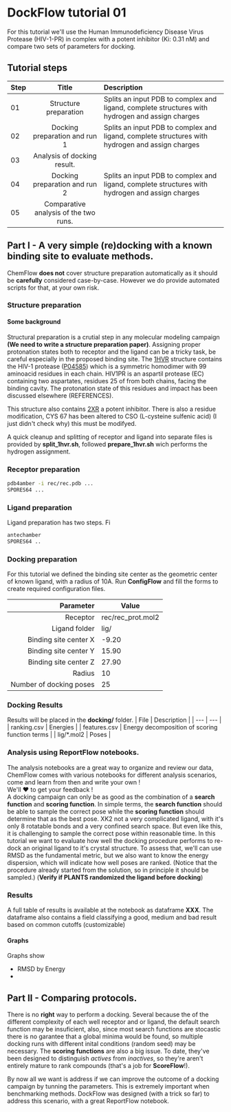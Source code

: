 # **DockFlow** tutorial 01
 For this tutorial we'll use the Human Immunodeficiency Disease Virus Protease (HIV-1-PR) in complex with a potent inhibitor (Ki: 0.31 nM) and compare two sets of parameters for docking.  

## Tutorial steps
|Step|            Title      |  Description |
|----|:-------------:|:------|
| 01 | Structure preparation | Splits an input PDB to complex and ligand, complete structures with hydrogen and assign charges |
| 02 | Docking preparation and run 1 | Splits an input PDB to complex and ligand, complete structures with hydrogen and assign charges |
| 03 | Analysis of docking result.
| 04 | Docking preparation and run 2 | Splits an input PDB to complex and ligand, complete structures with hydrogen and assign charges |
| 05 | Comparative analysis of the two runs.

## Part I - A very simple (re)docking with a known binding site to evaluate methods.

ChemFlow **does not** cover structure preparation automatically as it should be **carefully** considered case-by-case.
However we do provide automated scripts for that, at your own risk.
 
 
### Structure preparation
#### Some background
Structural preparation is a crutial step in any molecular modeling campaign **(We need to write a structure preparation paper)**. Assigning proper protonation states both to receptor and the ligand can be a tricky task, be careful especially in the proposed binding site.
The [1HVR](http://www.rcsb.org/pdb/explore.do?structureId=1hvr "1HVR's on PDB") structure contains the HIV-1 protease ([P04585](http://www.uniprot.org/uniprot/P04585 "Uniprot for HIV-1 PR")) which is a symmetric homodimer with 99 aminoacid residues in each chain. 
HIV1PR is an aspartil protease (EC) containing two aspartates, residues 25 of from both chains, facing the binding cavity. 
The protonation state of this residues and impact has been discussed elsewhere (REFERENCES).

This structure also contains [2XR](https://www4.rcsb.org/ligand/XK2 "[4R-(4ALPHA,5ALPHA,6BETA,7BETA)]-HEXAHYDRO- 5,6-DIHYDROXY-1,3-BIS[2-NAPHTHYL-METHYL]- 4,7-BIS(PHENYLMETHYL)-2H-1,3-DIAZEPIN-2-ONE") a potent inhibitor.
There is also a residue modification, CYS 67 has been altered to CSO (L-cysteine sulfenic acid) (I just didn't check why) this must be modifyed.

A quick cleanup and splitting of receptor and ligand into separate files is provided by **split_1hvr.sh**, followed **prepare_1hvr.sh** wich performs the hydrogen assignment.

### Receptor preparation
```bash
pdb4amber -i rec/rec.pdb ... 
SPORES64 ...
```

### Ligand preparation
Ligand preparation has two steps. Fi
```bash
antechamber
SPORES64 ..
```
### Docking preparation
For this tutorial we defined the binding site center as the geometric center of known ligand, with a radius of 10A.
Run **ConfigFlow** and fill the forms to create required configuration files.

| Parameter  | Value |
|---:|---|
|Receptor | rec/rec_prot.mol2 |
|Ligand folder | lig/ |
| Binding site center X | -9.20 | 
| Binding site center Y | 15.90 | 
| Binding site center Z | 27.90 | 
| Radius | 10 |
| Number of docking poses | 25 | 

### Docking Results
Results will be placed in the **docking/** folder.
| File | Description | 
| --- | --- | 
| ranking.csv | Energies | 
| features.csv | Energy decomposition of scoring function terms |
| lig/*.mol2 | Poses | 

### Analysis using ReportFlow notebooks.
The analysis notebooks are a great way to organize and review our data, ChemFlow comes with various notebooks for different analysis scenarios, come and learn from then and write your own !  
We'll :heart: to get your feedback !  
A docking campaign can only be as good as the combination of a **search function** and **scoring function**. In simple terms, the **search function** should be able to sample the correct pose while the **scoring function** should determine that as the best pose. XK2 not a very complicated ligand, with it's only 8 rotatable bonds and a very confined search space. But even like this, it is challenging to sample the correct pose within reasonable time.
In this tutorial we want to evaluate how well the docking procedure performs to re-dock an original ligand to it's crystal structure. 
To assess that, we'll can use RMSD as the fundamental metric, but we also want to know the energy dispersion, which will indicate how well poses are ranked.
(Notice that the procedure already started from the solution, so in principle it should be sampled.)
(**Verify if PLANTS randomized the ligand before docking**)

### Results
A full table of results is available at the notebook as dataframe **XXX**. The dataframe also contains a field classifying a good, medium and bad result based on common cutoffs (customizable)

#### Graphs
Graphs show 
* RMSD by Energy
*

## Part II - Comparing protocols.
There is no **right** way to perform a docking. Several because the of the different complexity of each well receptor and or ligand, the default search function may be insuficient, also, since most search functions are stocastic there is no garantee that a global minima would be found, so multiple docking runs with different inital conditions (random seed) may be necessary. The **scoring functions** are also a big issue. To date, they've been designed to distinguish *actives* from *inactives*, so they're aren't entirely mature to rank compounds (that's a job for **ScoreFlow**!).  

  By now all we want is address if we can improve the outcome of a docking campaign by tunning the parameters. This is extremely important when benchmarking methods. DockFlow was designed (with a trick so far) to address this scenario, with a great ReportFlow notebook. 
